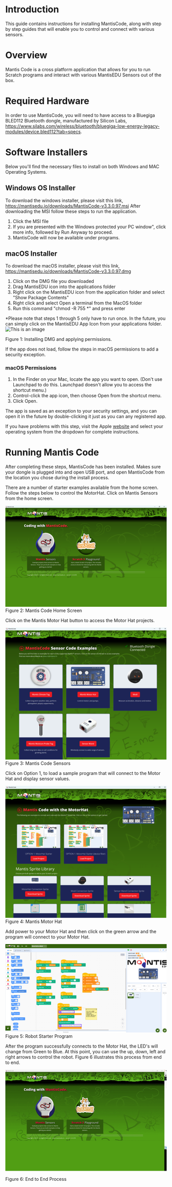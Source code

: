 # Introduction
This guide contains instructions for installing MantisCode, along with step by step guides that will enable you to control and connect with various sensors.

# Overview
Mantis Code is a cross platform application that allows for you to run Scratch programs and interact with various MantisEDU Sensors out of the box.

# Required Hardware
In order to use MantisCode, you will need to have access to a Bluegiga BLED112 Bluetooth dongle, manufactured by Silicon Labs, https://www.silabs.com/wireless/bluetooth/bluegiga-low-energy-legacy-modules/device.bled112?tab=specs.

# Software Installers
Below you'll find the necessary files to install on both Windows and MAC Operating Systems.

## Windows OS Installer
To download the windows installer, please visit this link, https://mantisedu.io/downloads/MantisCode-v3.3.0.97.msi
After downloading the MSI follow these steps to run the application.

1. Click the MSI file
2. If you are presented with the Windows protected your PC window", click more info, followed by Run Anyway to proceed.
3. MantisCode will now be available under programs.

## macOS Installer
To download the macOS installer, please visit this link, https://mantisedu.io/downloads/MantisCode-v3.3.0.97.dmg

 1. Click on the DMG file you downloaded 
 2. Drag MantisEDU icon into the applications folder
 3. Right click on the MantisEDU icon from the application folder and select "Show Package Contents"
 4. Right click and select Open a terminal from the MacOS folder
 5. Run this command "chmod -R 755 *" and press enter

*Please note that steps 1 through 5 only have to run once.  In the future, you can simply click on the MantisEDU App Icon from your applications folder.   
![This is an image](https://raw.githubusercontent.com/mantisedu/mantiscode/main/docs/images/permissions2.gif)

Figure 1: Installing DMG and applying permissions.

If the app does not load, follow the steps in macOS permissions to add a security exception.

### macOS Permissions
1.  In the Finder  on your Mac, locate the app you want to open. (Don't use Launchpad to do this. Launchpad doesn't allow you to access the shortcut menu.)
2.  Control-click the app icon, then choose Open from the shortcut menu.   
3.  Click Open.

The app is saved as an exception to your security settings, and you can open it in the future by double-clicking it just as you can any registered app.

If you have problems with this step, visit the Apple [website](https://support.apple.com/guide/mac-help/open-a-mac-app-from-an-unidentified-developer-mh40616/13.0/mac/13.0) and select your operating system from the dropdown for complete instructions.  

# Running Mantis Code
After completing these steps, MantisCode has been installed.  Makes sure your dongle is plugged into and open USB port, and open MantisCode from the location you chose during the install process.

There are a number of starter examples available from the home screen.  Follow the steps below to control the MotorHat.
Click on Mantis Sensors from the home screen.

![This is an image](https://raw.githubusercontent.com/mantisedu/mantiscode/main/docs/images/mantiscode.png)
Figure 2: Mantis Code Home Screen

Click on the Mantis Motor Hat button to access the Motor Hat projects.

![This is an image](https://raw.githubusercontent.com/mantisedu/mantiscode/main/docs/images/sensors.png)
Figure 3: Mantis Code Sensors

Click on Option 1, to load a sample program that will connect to the Motor Hat and display sensor values.

![This is an image](https://raw.githubusercontent.com/mantisedu/mantiscode/main/docs/images/robotstarter.png)
Figure 4: Mantis Motor Hat

Add power to your Motor Hat and then click on the green arrow and the program will connect to your Motor Hat.

![This is an image](https://raw.githubusercontent.com/mantisedu/mantiscode/main/docs/images/robotprogram.png)
Figure 5: Robot Starter Program

After the program successfully connects to the Motor Hat, the LED's will change from Green to Blue.  At this point, you can use the up, down, left and right arrows to control the robot. Figure 6 illustrates this process from end to end.

![This is an image](https://raw.githubusercontent.com/mantisedu/mantiscode/main/docs/images/end2end.gif)

Figure 6: End to End Process